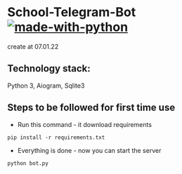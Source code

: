 # School-Telegram-Bot [![made-with-python](https://img.shields.io/badge/Made%20with-Python-1f425f.svg)](https://www.python.org/)
create at 07.01.22
## Technology stack:
Python 3, Aiogram, Sqlite3
## Steps to be followed for first time use
- Run this command - it download requirements
```
pip install -r requirements.txt
```
- Everything is done - now you can start the server
```
python bot.py
```